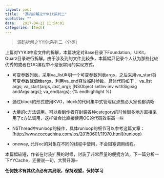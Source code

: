 ```yaml
---
layout: post
title:  "源码拆解之YYKit系列二"
subtitle: ""
date:   2017-04-21 11:54:01
categories: [tech]
---
```


> 源码拆解之YYKit系列二（分类）

上篇对YYKit中宏文件的拆解，本篇决定对Base目录下Foundation，UIKit，Quarz目录进行拆解。由于涉及到的文件比较多，本篇幅只记录个人认为那些比较优秀的或者在OC编程中不是很常用的实现方式。

- 可变参数列表，采用va_list声明一个可变参数列表args，之后采用va_start将可变参数赋值给args，利用va_end释放临时参数，具体代码如下：
	va_list args; va_start(args, _last_arg_); [NSObject setInv:inv withSig:sig andArgs:args]; va_end(args);
{% endhighlight %}

- 通过block的形式使用KVO，block的代码集中式管理优点想必大家也都清晰

- 大量的c方法调用，可以看到作者在封装各种category的时候很多地方直接采用了c方法调用，这样做会比直接使用OC的代码效率高一些

- NSThread中runloop的操作，具体runloop的细节可以参考这篇文章：[http://www.cocoachina.com/ios/20150601/11970.html](runloop)

- oneway, 允许oc的对象在不同的线程中使用，不会阻塞调用线程。

本篇幅较短，作者在封装扩展的时候，封装了非常巨量的便捷方法，下一篇分析一下YYCache，还要说一句，大赞开源~

**任何技术有其优点必有其局限，保持观望，保持学习**

